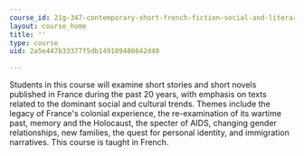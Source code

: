 ```yaml
---
course_id: 21g-347-contemporary-short-french-fiction-social-and-literary-trends-since-1990-fall-2013
layout: course_home
title: ''
type: course
uid: 2a5e447b33377f5db149189486642d40

---
```

Students in this course will examine short stories and short novels published in France during the past 20 years, with emphasis on texts related to the dominant social and cultural trends. Themes include the legacy of France's colonial experience, the re-examination of its wartime past, memory and the Holocaust, the specter of AIDS, changing gender relationships, new families, the quest for personal identity, and immigration narratives. This course is taught in French.
